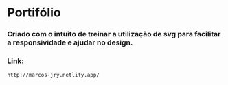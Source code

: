 # Portifólio
### Criado com o intuito de treinar a utilização de svg para facilitar a responsividade e ajudar no design.

### Link:
`http://marcos-jry.netlify.app/`
